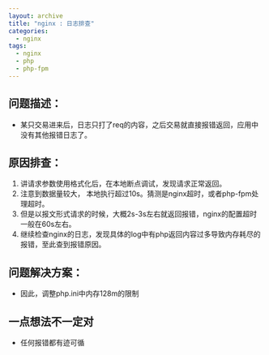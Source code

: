 ```yaml
---
layout: archive
title: "nginx : 日志排查"
categories:
  - nginx
tags:
  - nginx
  - php
  - php-fpm
---
```

## 问题描述：

* 某只交易进来后，日志只打了req的内容，之后交易就直接报错返回，应用中没有其他报错日志了。

## 原因排查：
1. 讲请求参数使用格式化后，在本地断点调试，发现请求正常返回。
2. 注意到数据量较大， 本地执行超过10s。猜测是nginx超时，或者php-fpm处理超时。
3. 但是以报文形式请求的时候，大概2s-3s左右就返回报错，nginx的配置超时一般在60s左右。
4. 继续检查nginx的日志，发现具体的log中有php返回内容过多导致内存耗尽的报错，至此查到报错原因。

## 问题解决方案：
* 因此，调整php.ini中内存128m的限制

## 一点想法不一定对
* 任何报错都有迹可循
